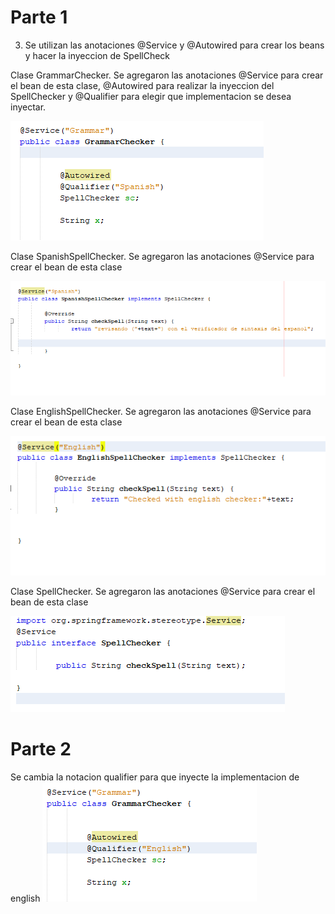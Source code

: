 # Parte 1 

3. Se utilizan las anotaciones @Service y @Autowired para crear los beans y hacer la inyeccion de SpellCheck


Clase GrammarChecker. Se agregaron las anotaciones @Service para crear el bean de esta clase, @Autowired para realizar 
la inyeccion del SpellChecker y @Qualifier para elegir que implementacion se desea inyectar. 

![alt text](https://github.com/diego2097/lab3-arsw/blob/master/Grammar-Checker/img/1.gramachecker.PNG)

Clase SpanishSpellChecker. Se agregaron las anotaciones @Service para crear el bean de esta clase

![alt text](https://github.com/diego2097/lab3-arsw/blob/master/Grammar-Checker/img/1.SpanishChecker.PNG)

Clase EnglishSpellChecker. Se agregaron las anotaciones @Service para crear el bean de esta clase

![alt text](https://github.com/diego2097/lab3-arsw/blob/master/Grammar-Checker/img/1.EnglishChecker.PNG)

Clase SpellChecker. Se agregaron las anotaciones @Service para crear el bean de esta clase

![alt text](https://github.com/diego2097/lab3-arsw/blob/master/Grammar-Checker/img/1.SpellChecker.PNG)

# Parte 2 

Se cambia la notacion qualifier para que inyecte la implementacion de english 
![alt text](https://github.com/diego2097/lab3-arsw/blob/master/Grammar-Checker/img/parte2.english.PNG)
